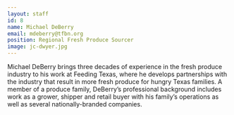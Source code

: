 ```yaml
---
layout: staff
id: 8
name: Michael DeBerry
email: mdeberry@tfbn.org
position: Regional Fresh Produce Sourcer
image: jc-dwyer.jpg
---
```

Michael DeBerry brings three decades of experience in the fresh produce industry to his work at Feeding Texas, where he develops partnerships with the industry that result in more fresh produce for hungry Texas families. A member of a produce family, DeBerry’s professional background includes work as a grower, shipper and retail buyer with his family’s operations as well as several nationally-branded companies. 